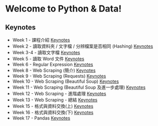# Welcome to Python & Data!

## Keynotes

- Week 1 - 課程介紹 [Keynotes](week1/week1.html)
- Week 2 - 讀取資料夾 / 文字檔 / 分辨檔案是否相同 (Hashing) [Keynotes](week2/week2.html)
- Week 3-4 - 讀取文字檔 [Keynotes](week3/week3.html)
- Week 5 - 讀取 Word 文件 [Keynotes](week5/week5.html)
- Week 6 - Regular Expression [Keynotes](week6/week6.html)
- Week 8 - Web Scraping (簡介) [Keynotes](week8/week8.html)
- Week 9 - Web Scraping (Requests) [Keynotes](week9/week9.html)
- Week 10 - Web Scraping (Beautiful Soup) [Keynotes](week10/week10.html)
- Week 11 - Web Scraping (Beautiful Soup 及進一步處理) [Keynotes](week11/week11.html)
- Week 12 - Web Scraping - 進階處理 [Keynotes](week12/week12.html)
- Week 13 - Web Scraping - 總結 [Keynotes](week13/week13.html)
- Week 15 - 格式與資料交換(上) [Keynotes](week15/week15.html)
- Week 16 - 格式與資料交換(下) [Keynotes](week16/week16.html)
- Week 17 - Pandas [Keynotes](week17/week17.html)
